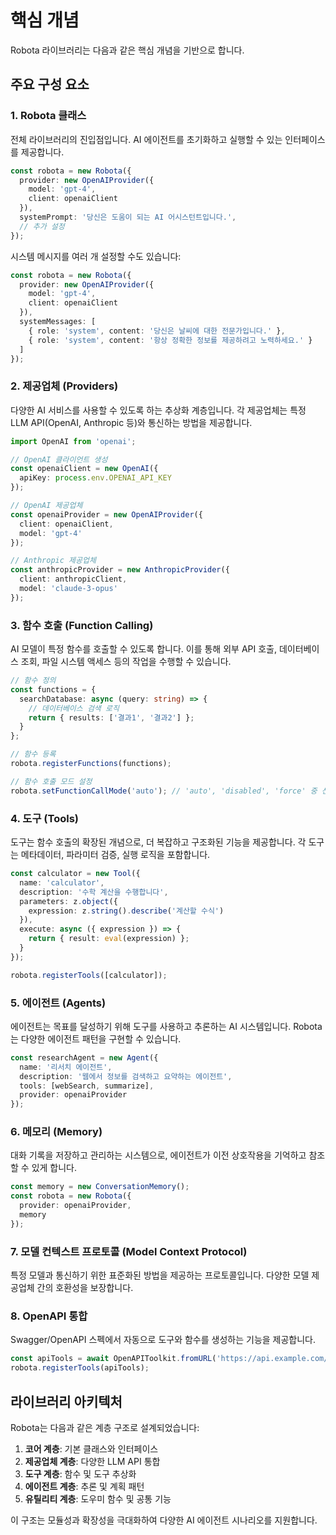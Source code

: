 # 핵심 개념

Robota 라이브러리는 다음과 같은 핵심 개념을 기반으로 합니다.

## 주요 구성 요소

### 1. Robota 클래스

전체 라이브러리의 진입점입니다. AI 에이전트를 초기화하고 실행할 수 있는 인터페이스를 제공합니다.

```typescript
const robota = new Robota({
  provider: new OpenAIProvider({
    model: 'gpt-4',
    client: openaiClient
  }),
  systemPrompt: '당신은 도움이 되는 AI 어시스턴트입니다.',
  // 추가 설정
});
```

시스템 메시지를 여러 개 설정할 수도 있습니다:

```typescript
const robota = new Robota({
  provider: new OpenAIProvider({
    model: 'gpt-4',
    client: openaiClient
  }),
  systemMessages: [
    { role: 'system', content: '당신은 날씨에 대한 전문가입니다.' },
    { role: 'system', content: '항상 정확한 정보를 제공하려고 노력하세요.' }
  ]
});
```

### 2. 제공업체 (Providers)

다양한 AI 서비스를 사용할 수 있도록 하는 추상화 계층입니다. 각 제공업체는 특정 LLM API(OpenAI, Anthropic 등)와 통신하는 방법을 제공합니다.

```typescript
import OpenAI from 'openai';

// OpenAI 클라이언트 생성
const openaiClient = new OpenAI({
  apiKey: process.env.OPENAI_API_KEY
});

// OpenAI 제공업체
const openaiProvider = new OpenAIProvider({
  client: openaiClient,
  model: 'gpt-4'
});

// Anthropic 제공업체
const anthropicProvider = new AnthropicProvider({
  client: anthropicClient,
  model: 'claude-3-opus'
});
```

### 3. 함수 호출 (Function Calling)

AI 모델이 특정 함수를 호출할 수 있도록 합니다. 이를 통해 외부 API 호출, 데이터베이스 조회, 파일 시스템 액세스 등의 작업을 수행할 수 있습니다.

```typescript
// 함수 정의
const functions = {
  searchDatabase: async (query: string) => {
    // 데이터베이스 검색 로직
    return { results: ['결과1', '결과2'] };
  }
};

// 함수 등록
robota.registerFunctions(functions);

// 함수 호출 모드 설정
robota.setFunctionCallMode('auto'); // 'auto', 'disabled', 'force' 중 선택
```

### 4. 도구 (Tools)

도구는 함수 호출의 확장된 개념으로, 더 복잡하고 구조화된 기능을 제공합니다. 각 도구는 메타데이터, 파라미터 검증, 실행 로직을 포함합니다.

```typescript
const calculator = new Tool({
  name: 'calculator',
  description: '수학 계산을 수행합니다',
  parameters: z.object({
    expression: z.string().describe('계산할 수식')
  }),
  execute: async ({ expression }) => {
    return { result: eval(expression) };
  }
});

robota.registerTools([calculator]);
```

### 5. 에이전트 (Agents)

에이전트는 목표를 달성하기 위해 도구를 사용하고 추론하는 AI 시스템입니다. Robota는 다양한 에이전트 패턴을 구현할 수 있습니다.

```typescript
const researchAgent = new Agent({
  name: '리서치 에이전트',
  description: '웹에서 정보를 검색하고 요약하는 에이전트',
  tools: [webSearch, summarize],
  provider: openaiProvider
});
```

### 6. 메모리 (Memory)

대화 기록을 저장하고 관리하는 시스템으로, 에이전트가 이전 상호작용을 기억하고 참조할 수 있게 합니다.

```typescript
const memory = new ConversationMemory();
const robota = new Robota({
  provider: openaiProvider,
  memory
});
```

### 7. 모델 컨텍스트 프로토콜 (Model Context Protocol)

특정 모델과 통신하기 위한 표준화된 방법을 제공하는 프로토콜입니다. 다양한 모델 제공업체 간의 호환성을 보장합니다.

### 8. OpenAPI 통합

Swagger/OpenAPI 스펙에서 자동으로 도구와 함수를 생성하는 기능을 제공합니다.

```typescript
const apiTools = await OpenAPIToolkit.fromURL('https://api.example.com/openapi.json');
robota.registerTools(apiTools);
```

## 라이브러리 아키텍처

Robota는 다음과 같은 계층 구조로 설계되었습니다:

1. **코어 계층**: 기본 클래스와 인터페이스
2. **제공업체 계층**: 다양한 LLM API 통합
3. **도구 계층**: 함수 및 도구 추상화
4. **에이전트 계층**: 추론 및 계획 패턴 
5. **유틸리티 계층**: 도우미 함수 및 공통 기능

이 구조는 모듈성과 확장성을 극대화하여 다양한 AI 에이전트 시나리오를 지원합니다. 
